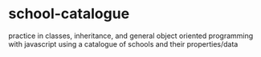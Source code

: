 # school-catalogue
practice in classes, inheritance, and general object oriented programming with javascript using a catalogue of schools and their properties/data
